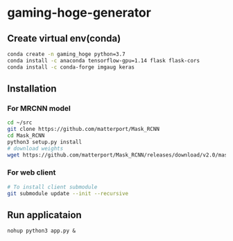 # gaming-hoge-generator



## Create virtual env(conda)
```bash
conda create -n gaming_hoge python=3.7
conda install -c anaconda tensorflow-gpu=1.14 flask flask-cors
conda install -c conda-forge imgaug keras
```

## Installation

### For MRCNN model

```bash
cd ~/src
git clone https://github.com/matterport/Mask_RCNN
cd Mask_RCNN
python3 setup.py install
# download weights
wget https://github.com/matterport/Mask_RCNN/releases/download/v2.0/mask_rcnn_coco.h5
```

### For web client
```bash
# To install client submodule
git submodule update --init --recursive
```

## Run applicataion
```
nohup python3 app.py &
```